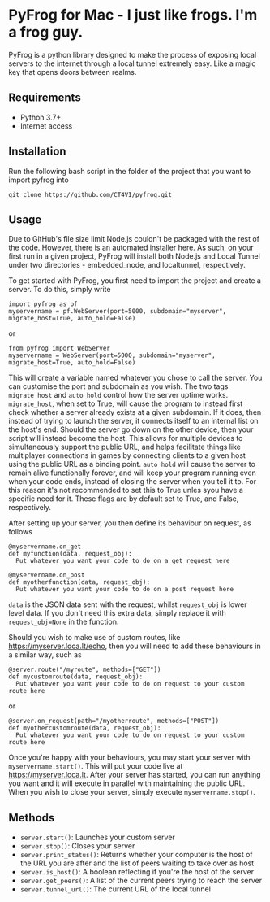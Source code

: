 # PyFrog for Mac - I just like frogs. I'm a frog guy.
PyFrog is a python library designed to make the process of exposing local servers to the internet through a local tunnel extremely easy. Like a magic key that opens doors between realms.

## Requirements
- Python 3.7+
- Internet access

## Installation
Run the following bash script in the folder of the project that you want to import pyfrog into
```
git clone https://github.com/CT4VI/pyfrog.git
```

## Usage
Due to GitHub's file size limit Node.js couldn't be packaged with the rest of the code. However, there is an automated installer here. As such, on your first run in a given project, PyFrog will install both Node.js and Local Tunnel under two directories - embedded_node, and localtunnel, respectively.

To get started with PyFrog, you first need to import the project and create a server. To do this, simply write

```
import pyfrog as pf
myservername = pf.WebServer(port=5000, subdomain="myserver", migrate_host=True, auto_hold=False)
```

or

```
from pyfrog import WebServer
myservername = WebServer(port=5000, subdomain="myserver", migrate_host=True, auto_hold=False)
```

This will create a variable named whatever you chose to call the server. You can customise the port and subdomain as you wish. The two tags `migrate_host` and `auto_hold` control how the server uptime works. `migrate_host`, when set to True, will cause the program to instead first check whether a server already exists at a given subdomain. If it does, then instead of trying to launch the server, it connects itself to an internal list on the host's end. Should the server go down on the other device, then your script will instead become the host. This allows for multiple devices to simultaneously support the public URL, and helps facilitate things like multiplayer connections in games by connecting clients to a given host using the public URL as a binding point. `auto_hold` will cause the server to remain alive functionally forever, and will keep your program running even when your code ends, instead of closing the server when you tell it to. For this reason it's not recommended to set this to True unles syou have a specific need for it. These flags are by default set to True, and False, respectively.

After setting up your server, you then define its behaviour on request, as follows

```
@myservername.on_get
def myfunction(data, request_obj):
  Put whatever you want your code to do on a get request here

@myservername.on_post
def myotherfunction(data, request_obj):
  Put whatever you want your code to do on a post request here
```

`data` is the JSON data sent with the request, whilst `request_obj` is lower level data. If you don't need this extra data, simply replace it with `request_obj=None` in the function.

Should you wish to make use of custom routes, like https://myserver.loca.lt/echo, then you will need to add these behaviours in a similar way, such as

```
@server.route("/myroute", methods=["GET"])
def mycustomroute(data, request_obj):
  Put whatever you want your code to do on request to your custom route here
```

or

```
@server.on_request(path="/myotherroute", methods=["POST"])
def myothercustomroute(data, request_obj):
  Put whatever you want your code to do on request to your custom route here
```

Once you're happy with your behaviours, you may start your server with `myservername.start()`. This will put your code live at https://myserver.loca.lt. After your server has started, you can run anything you want and it will execute in parallel with maintaining the public URL. When you wish to close your server, simply execute `myservername.stop()`.

## Methods
- `server.start()`: Launches your custom server
- `server.stop()`: Closes your server
- `server.print_status()`: Returns whether your computer is the host of the URL you are after and the list of peers waiting to take over as host
- `server.is_host()`: A boolean reflecting if you're the host of the server
- `server.get_peers()`: A list of the current peers trying to reach the server
- `server.tunnel_url()`: The current URL of the local tunnel
